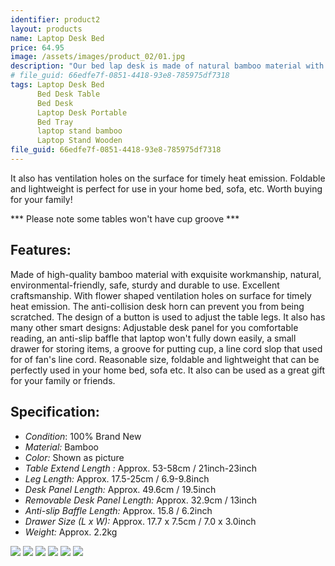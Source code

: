 ```yaml
---
identifier: product2
layout: products
name: Laptop Desk Bed
price: 64.95
image: /assets/images/product_02/01.jpg
description: "Our bed lap desk is made of natural bamboo material with exquisite workmanship, eco-friendly and durable to use. It has many smart designs, such as an anti-slip baffle and lifting table legs, small drawer cup place groove, etc."
# file_guid: 66edfe7f-0851-4418-93e8-785975df7318
tags: Laptop Desk Bed
      Bed Desk Table
      Bed Desk
      Laptop Desk Portable
      Bed Tray
      laptop stand bamboo
      Laptop Stand Wooden
file_guid: 66edfe7f-0851-4418-93e8-785975df7318
---
```

It also has ventilation holes on the surface for timely heat emission. Foldable and lightweight is perfect for use in your home bed, sofa, etc. Worth buying for your family!

*** Please note some tables won't have cup groove ***

## Features:

Made of high-quality bamboo material with exquisite workmanship, natural, environmental-friendly, safe, sturdy and durable to use.
Excellent craftsmanship. With flower shaped ventilation holes on surface for timely heat emission. The anti-collision desk horn can prevent you from being scratched. The design of a button is used to adjust the table legs.
It also has many other smart designs: Adjustable desk panel for you comfortable reading, an anti-slip baffle that laptop won't fully down easily, a small drawer for storing items, a groove for putting cup, a line cord slop that used for of fan's line cord.
Reasonable size, foldable and lightweight that can be perfectly used in your home bed, sofa etc.
It also can be used as a great gift for your family or friends.

## Specification:

* *Condition*: 100% Brand New
* *Material:* Bamboo
* *Color:* Shown as picture
* *Table Extend Length :* Approx. 53-58cm / 21inch-23inch
* *Leg Length:* Approx. 17.5-25cm / 6.9-9.8inch
* *Desk Panel Length:* Approx. 49.6cm / 19.5inch
* *Removable Desk Panel Length:* Approx. 32.9cm / 13inch
* *Anti-slip Baffle Length:* Approx. 15.8 / 6.2inch
* *Drawer Size (L x W):* Approx. 17.7 x 7.5cm / 7.0 x 3.0inch
* *Weight:* Approx. 2.2kg

![](../../assets/images/product_02/01.jpg)
![](../../assets/images/product_02/02.jpg)
![](../../assets/images/product_02/03.jpg)
![](../../assets/images/product_02/04.jpg)
![](../../assets/images/product_02/05.jpg)
![](../../assets/images/product_02/06.jpg)